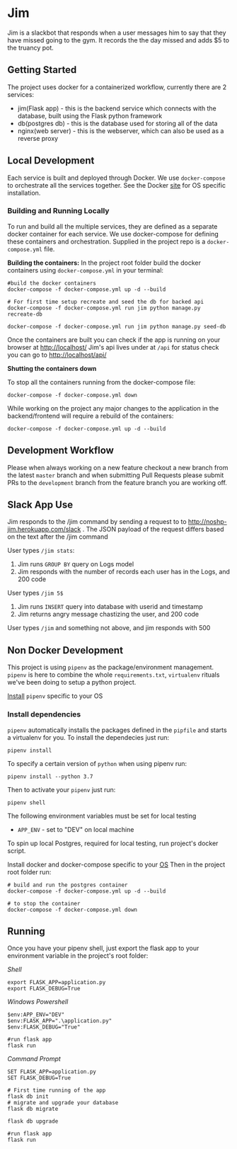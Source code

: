 # Jim

Jim is a slackbot that responds when a user messages him to say that they have missed going to the gym.
It records the the day missed and adds $5 to the truancy pot.


## Getting Started
The project uses docker for a containerized workflow, currently there are 2 services:
* jim(Flask app) - this is the backend service which connects with the database, built using the Flask python framework
* db(postgres db) - this is the database used for storing all of the data
* nginx(web server) - this is the webserver, which can also be used as a reverse proxy

## Local Development
Each service is built and deployed through Docker. We use `docker-compose` to orchestrate all the services together. See the Docker [site](https://docs.docker.com/install) for OS specific installation.

### Building and Running Locally
To run and build all the multiple services, they are defined as a separate docker container for each service. We use docker-compose for defining these containers and orchestration. Supplied in the project repo is a `docker-compose.yml` file.

**Building the containers:**
In the project root folder build the docker containers using `docker-compose.yml` in your terminal:
```shell
#build the docker containers
docker-compose -f docker-compose.yml up -d --build

# For first time setup recreate and seed the db for backed api
docker-compose -f docker-compose.yml run jim python manage.py recreate-db

docker-compose -f docker-compose.yml run jim python manage.py seed-db
```

Once the containers are built you can check if the app is running on your browser at [http://localhost/](http://localhost/)
Jim's api lives under at `/api` for status check you can go to [http://localhost/api/](http://localhost/api/)

**Shutting the containers down**

To stop all the containers running from the docker-compose file:
```shell
docker-compose -f docker-compose.yml down
```

While working on the project any major changes to the application in the backend/frontend will require a rebuild of the containers:

```shell
docker-compose -f docker-compose.yml up -d --build
```

## Development Workflow
Please when always working on a new feature checkout a new branch from the latest `master` branch and when submitting Pull Requests please submit PRs to the `development` branch from the feature branch you are working off.


## Slack App Use
Jim responds to the /jim command by sending a request to to http://noshp-jim.herokuapp.com/slack . The JSON payload of the request differs based on the text after the /jim command

User types `/jim stats`:
1. Jim runs `GROUP BY` query on Logs model
2. Jim responds with the number of records each user has in the Logs, and 200 code

User types `/jim 5$` 
1. Jim runs `INSERT` query into database with userid and timestamp
2. Jim returns angry message chastizing the user, and 200 code

User types `/jim` and something not above, and jim responds with 500



## Non Docker Development

This project is using `pipenv` as the package/environment management.
`pipenv` is here to combine the whole `requirements.txt`, `virtualenv` rituals we've been doing to
setup a python project.

[Install](https://pipenv.readthedocs.io/en/latest/) `pipenv` specific to your OS

### Install dependencies

`pipenv` automatically installs the packages defined in the `pipfile` and starts a virtualenv for you.
To install the dependecies just run:

```shell
pipenv install
```

To specify a certain version of `python` when using pipenv run:

```shell
pipenv install --python 3.7
```

Then to activate your `pipenv` just run:

```shell
pipenv shell
```

The following environment variables must be set for local testing
- `APP_ENV` - set to "DEV" on local machine

To spin up local Postgres, required for local testing, run project's docker script.

Install docker and docker-compose specific to your [OS](https://docs.docker.com/install/)
Then in the project root folder run:
```shell
# build and run the postgres container
docker-compose -f docker-compose.yml up -d --build

# to stop the container
docker-compose -f docker-compose.yml down
```

## Running

Once you have your pipenv shell, just export the flask app to your environment variable in the project's root folder:

*Shell*
```shell
export FLASK_APP=application.py
export FLASK_DEBUG=True
```

*Windows Powershell*
```shell
$env:APP_ENV="DEV"
$env:FLASK_APP=".\application.py"
$env:FLASK_DEBUG="True"

#run flask app
flask run
```

*Command Prompt*
```shell
SET FLASK_APP=application.py
SET FLASK_DEBUG=True

# First time running of the app 
flask db init
# migrate and upgrade your database
flask db migrate

flask db upgrade

#run flask app
flask run
```